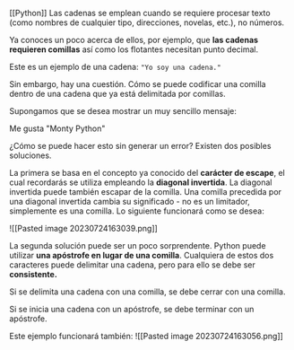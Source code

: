[[Python]]
Las cadenas se emplean cuando se requiere procesar texto (como nombres de cualquier tipo, direcciones, novelas, etc.), no números.

Ya conoces un poco acerca de ellos, por ejemplo, que **las cadenas requieren comillas** así como los flotantes necesitan punto decimal.

Este es un ejemplo de una cadena: `"Yo soy una cadena."`

Sin embargo, hay una cuestión. Cómo se puede codificar una comilla dentro de una cadena que ya está delimitada por comillas.

Supongamos que se desea mostrar un muy sencillo mensaje:

Me gusta "Monty Python"

¿Cómo se puede hacer esto sin generar un error? Existen dos posibles soluciones.

La primera se basa en el concepto ya conocido del **carácter de escape**, el cual recordarás se utiliza empleando la **diagonal invertida**. La diagonal invertida puede también escapar de la comilla. Una comilla precedida por una diagonal invertida cambia su significado - no es un limitador, simplemente es una comilla. Lo siguiente funcionará como se desea:

![[Pasted image 20230724163039.png]]

La segunda solución puede ser un poco sorprendente. Python puede utilizar **una apóstrofe en lugar de una comilla**. Cualquiera de estos dos caracteres puede delimitar una cadena, pero para ello se debe ser **consistente.**

Si se delimita una cadena con una comilla, se debe cerrar con una comilla.

Si se inicia una cadena con un apóstrofe, se debe terminar con un apóstrofe.

Este ejemplo funcionará también:
![[Pasted image 20230724163056.png]]

